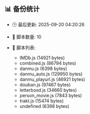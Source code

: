 ## 📊 备份统计

- 🕒 最后更新: 2025-09-20 04:20:26
- 📁 脚本数量: 10
- 📄 脚本列表:

  - IMDb.js (14921 bytes)
  - combined.js (86794 bytes)
  - danmu.js (6398 bytes)
  - danmu_auto.js (129950 bytes)
  - danmu_playurl.js (46921 bytes)
  - douban.js (97467 bytes)
  - letterboxd.js (34660 bytes)
  - person_movie.js (7843 bytes)
  - trakt.js (15474 bytes)
  - undefined (6398 bytes)
